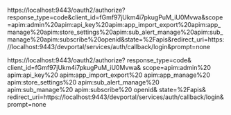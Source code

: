 

https://localhost:9443/oauth2/authorize?response_type=code&client_id=fGmf97jUkm4i7pkugPuM_iU0Mvwa&scope=apim:admin%20apim:api_key%20apim:app_import_export%20apim:app_manage%20apim:store_settings%20apim:sub_alert_manage%20apim:sub_manage%20apim:subscribe%20openid&state=%2Fapis&redirect_uri=https://localhost:9443/devportal/services/auth/callback/login&prompt=none


https://localhost:9443/oauth2/authorize?
   response_type=code&
   client_id=fGmf97jUkm4i7pkugPuM_iU0Mvwa&
      scope=apim:admin%20
      apim:api_key%20
      apim:app_import_export%20
      apim:app_manage%20
      apim:store_settings%20
      apim:sub_alert_manage%20
      apim:sub_manage%20
      apim:subscribe%20
      openid&
   state=%2Fapis&
   redirect_uri=https://localhost:9443/devportal/services/auth/callback/login&
   prompt=none
